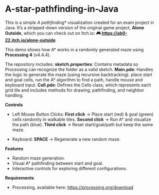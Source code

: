 # A-star-pathfinding-in-Java

This is a simple **A* pathfinding** visualization created for an exam project in Java. It’s a stripped-down version of the original game project, **Alone Outside**, which you can check out on Itch.io:
**🎮 https://ab0-22.itch.io/alone-outside**

This demo shows how A* works in a randomly generated maze using **Processing 4** (v4.4.4).

The repository includes:
**sketch.properties**: Contains metadata so Processing can recognize the folder as a valid sketch.
**Main.pde**: Handles the logic to generate the maze (using recursive backtracking). place start and goal cells, run the A* algorithm to find a path, handle mouse and keyboard input.
**Cell.pde**: Defines the Cells class, which represents each grid tile and includes methods for drawing, pathfinding, and neighbor handling.

**Controls**
- Left Mouse Button Clicks:
**First click** → Place start (red) & goal (green) cells randomly in walkable tiles.
**Second click** → Run A* and visualize the path (blue).
**Third click** → Reset start/goal/path but keep the same maze.
  
- Keyboard:
**SPACE** → Regenerate a new random maze.

**Features**
- Random maze generation.
- Visual A* pathfinding between start and goal.
- Interactive controls for exploring different configurations.

**Requirements**
- Processing, available here: https://processing.org/download

